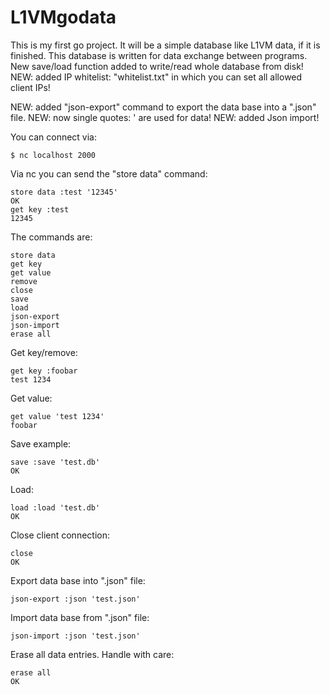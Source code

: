 L1VMgodata
==========
This is my first go project. It will be a simple database like L1VM data, if it is finished.
This database is written for data exchange between programs.
New save/load function added to write/read whole database from disk!
NEW: added IP whitelist: "whitelist.txt" in which you can set all allowed client IPs!

NEW: added "json-export" command to export the data base into a ".json" file.
NEW: now single quotes: ' are used for data!
NEW: added Json import!

You can connect via:

```
$ nc localhost 2000
```

Via nc you can send the "store data" command:

```
store data :test '12345'
OK
get key :test
12345
```

The commands are:

```
store data
get key
get value
remove
close
save
load
json-export
json-import
erase all
```

Get key/remove:

```
get key :foobar
test 1234
```

Get value:

```
get value 'test 1234'
foobar
```

Save example:

```
save :save 'test.db'
OK
```

Load:

```
load :load 'test.db'
OK
```

Close client connection:

```
close
OK
```

Export data base into ".json" file:

```
json-export :json 'test.json'
```

Import data base from ".json" file:

```
json-import :json 'test.json'
```


Erase all data entries. Handle with care:

```
erase all
OK
```
